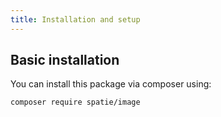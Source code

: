 ```yaml
---
title: Installation and setup
---
```


## Basic installation

You can install this package via composer using:

``` bash
composer require spatie/image
```
